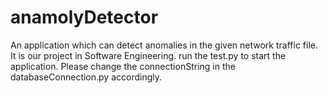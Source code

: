 # anamolyDetector
An application which can detect anomalies in the given network traffic file. It is our project in Software Engineering. 
run the test.py to start the application. Please change the connectionString in the databaseConnection.py accordingly. 
